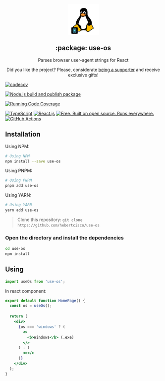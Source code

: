 <p align="center">
 <img width="100px" src="https://raw.githubusercontent.com/hebertcisco/use-os/master/.github/images/favicon512x512-linux.png" align="center" alt=":package: use-os" />
 <h2 align="center">:package: use-os</h2>
 <p align="center">Parses browser user-agent strings for React</p>
</p>

<p align="center">Did you like the project? Please, considerate <a href="https://github.com/hebertcisco/hebertcisco/blob/main/.github/patreon.md">being a supporter</a> and receive exclusive gifts!
 </p>

[![codecov](https://codecov.io/gh/hebertcisco/use-os/branch/main/graph/badge.svg?token=i1kYbKJdF7)](https://codecov.io/gh/hebertcisco/use-os)

[![Node.js build and publish package](https://github.com/hebertcisco/use-os/actions/workflows/npm-publish.yml/badge.svg)](https://github.com/hebertcisco/use-os/actions/workflows/npm-publish.yml)

[![Running Code Coverage](https://github.com/hebertcisco/use-os/actions/workflows/coverage.yml/badge.svg)](https://github.com/hebertcisco/use-os/actions/workflows/coverage.yml)

[![TypeScript](https://img.shields.io/badge/TypeScript-007ACC?style=flat&logo=typescript&logoColor=white)](https://www.typescriptlang.org/)
[![React.js](https://img.shields.io/badge/react-000000?style=flat&logo=react&logoColor=61dbfb)](https://pt-br.reactjs.org/)
[![Free. Built on open source. Runs everywhere.](https://img.shields.io/badge/VS_Code-0078D4?style=flat&logo=visual%20studio%20code&logoColor=white)](https://code.visualstudio.com/)
[![GitHub Actions](https://img.shields.io/badge/github%20actions-%232671E5.svg?style=flat&logo=githubactions&logoColor=white)](https://github.com/hebertcisco/nest-keycloak-middleware/actions)

## Installation

Using NPM:

```bash
# Using NPM
npm install --save use-os
```

Using PNPM:

```bash
# Using PNPM
pnpm add use-os
```

Using YARN:

```bash
# Using YARN
yarn add use-os
```

> Clone this repository: `git clone https://github.com/hebertcisco/use-os`

### Open the directory and install the dependencies

```bash
cd use-os
npm install
```

## Using

```jsx
import useOs from 'use-os';
```

In react component:

```jsx
export default function HomePage() {
  const os = useOs();

  return (
    <div>
      {os === 'windows' ? (
        <>
          <b>Windows</b> (.exe)
        </>
      ) : (
        <></>
      )}
    </div>
  );
}
```
